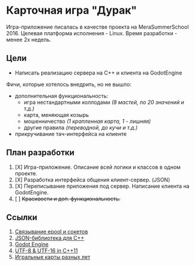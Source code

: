 # Карточная игра "Дурак"
Игра-приложение писалась в качестве проекта на MeraSummerSchool 2016.
Целевая платформа исполнения - Linux.
Время разработки - менее 2х недель.

## Цели
* Напиcать реализацию сервера на C++ и клиента на GodotEngine

Фичи, которые хотелось внедрить, но не вышло:
* дополнительная функциональность:
	* игра нестандартными коллодами *(8 мастей, по 20 значений и т.д.)*
    * карта, меняющая козырь
    * мошенничество *(1 крапленная карта, 1 - лишняя)*
    * другие правила *(переводной, до кучи и т.д.)*
* прикручивание тач-интерфейса на клиенте

## План разработки
1. [X] Игра-приложение. Описание всей логики и классов в одном проекте.
2. [X] Разработка интерфейса общения клиент-сервер. (JSON)
3. [X] Переписывание приложения под сервер. Написание клиента на GodotEngine.
4. [ ] ~~Красивости и доп. функциональность.~~


## Ссылки
1. [Связывание epool и сокетов](https://banu.com/blog/2/how-to-use-epoll-a-complete-example-in-c/)
2. [JSON-библиотека для C++](https://github.com/nlohmann/json)
3. [Godot Engine](http://godotengine.org/)
4. [UTF-8 & UTF-16 in C++11](http://stackoverflow.com/questions/148403/utf8-to-from-wide-char-conversion-in-stl)
5. [Игральные карты разных лет](http://valhalla.ulver.com/f49/t22376.html)
